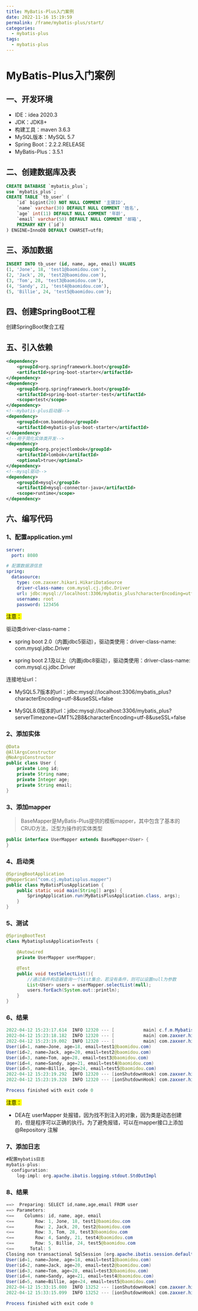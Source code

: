 ```yaml
---
title: MyBatis-Plus入门案例
date: 2022-11-16 15:19:59
permalink: /frame/mybatis-plus/start/
categories:
  - mybatis-plus
tags:
  - mybatis-plus
---
```


# MyBatis-Plus入门案例

## 一、开发环境

- IDE：idea 2020.3
- JDK：JDK8+
- 构建工具：maven 3.6.3
- MySQL版本：MySQL 5.7
- Spring Boot：2.2.2.RELEASE
- MyBatis-Plus：3.5.1

## 二、创建数据库及表

```sql
CREATE DATABASE `mybatis_plus`;
use `mybatis_plus`;
CREATE TABLE `tb_user` (
    `id` bigint(20) NOT NULL COMMENT '主键ID',
    `name` varchar(30) DEFAULT NULL COMMENT '姓名',
    `age` int(11) DEFAULT NULL COMMENT '年龄',
    `email` varchar(50) DEFAULT NULL COMMENT '邮箱',
    PRIMARY KEY (`id`)
) ENGINE=InnoDB DEFAULT CHARSET=utf8;
```

## 三、添加数据

```sql
INSERT INTO tb_user (id, name, age, email) VALUES
(1, 'Jone', 18, 'test1@baomidou.com'),
(2, 'Jack', 20, 'test2@baomidou.com'),
(3, 'Tom', 28, 'test3@baomidou.com'),
(4, 'Sandy', 21, 'test4@baomidou.com'),
(5, 'Billie', 24, 'test5@baomidou.com');
```

## 四、创建SpringBoot工程

创建SpringBoot聚合工程

## 五、引入依赖

```xml
<dependency>
    <groupId>org.springframework.boot</groupId>
    <artifactId>spring-boot-starter</artifactId>
</dependency>
<dependency>
    <groupId>org.springframework.boot</groupId>
    <artifactId>spring-boot-starter-test</artifactId>
    <scope>test</scope>
</dependency>
<!--mybatis-plus启动器-->
<dependency>
    <groupId>com.baomidou</groupId>
    <artifactId>mybatis-plus-boot-starter</artifactId>
</dependency>
<!--用于简化实体类开发-->
<dependency>
    <groupId>org.projectlombok</groupId>
    <artifactId>lombok</artifactId>
    <optional>true</optional>
</dependency>
<!--mysql驱动-->
<dependency>
    <groupId>mysql</groupId>
    <artifactId>mysql-connector-java</artifactId>
    <scope>runtime</scope>
</dependency>
```

## 六、编写代码

### 1、配置application.yml

````yaml
server:
  port: 8080

# 配置数据源信息
spring:
  datasource:
    type: com.zaxxer.hikari.HikariDataSource
    driver-class-name: com.mysql.cj.jdbc.Driver
    url: jdbc:mysql://localhost:3306/mybatis_plus?characterEncoding=utf-8&userSSL=false
    username: root
    password: 123456
````

<mark>注意：</mark>

驱动类driver-class-name：

- spring boot 2.0（内置jdbc5驱动），驱动类使用：driver-class-name: com.mysql.jdbc.Driver


- spring boot 2.1及以上（内置jdbc8驱动），驱动类使用：driver-class-name: com.mysql.cj.jdbc.Driver


连接地址url：

- MySQL5.7版本的url：jdbc:mysql://localhost:3306/mybatis_plus?characterEncoding=utf-8&useSSL=false


- MySQL8.0版本的url：jdbc:mysql://localhost:3306/mybatis_plus?serverTimezone=GMT%2B8&characterEncoding=utf-8&useSSL=false


### 2、添加实体

```java
@Data
@AllArgsConstructor
@NoArgsConstructor
public class User {
    private Long id;
    private String name;
    private Integer age;
    private String email;
}
```

### 3、添加mapper

> BaseMapper是MyBatis-Plus提供的模板mapper，其中包含了基本的CRUD方法，泛型为操作的实体类型

```java
public interface UserMapper extends BaseMapper<User> {
}
```

### 4、启动类

```java
@SpringBootApplication
@MapperScan("com.cj.mybatisplus.mapper")
public class MyBatisPlusApplication {
    public static void main(String[] args) {
        SpringApplication.run(MyBatisPlusApplication.class, args);
    }
}
```

### 5、测试

```java
@SpringBootTest
class MybatisplusApplicationTests {

    @Autowired
    private UserMapper userMapper;

    @Test
    public void testSelectList(){
        //通过条件构造器查询一个list集合，若没有条件，则可以设置null为参数
        List<User> users = userMapper.selectList(null);
        users.forEach(System.out::println);
    }
}
```

### 6、结果

```java
2022-04-12 15:23:17.614  INFO 12320 --- [           main] c.f.m.MybatisplusApplicationTests        : Started MybatisplusApplicationTests in 3.14 seconds (JVM running for 4.738)
2022-04-12 15:23:18.182  INFO 12320 --- [           main] com.zaxxer.hikari.HikariDataSource       : HikariPool-1 - Starting...
2022-04-12 15:23:19.002  INFO 12320 --- [           main] com.zaxxer.hikari.HikariDataSource       : HikariPool-1 - Start completed.
User(id=1, name=Jone, age=18, email=test1@baomidou.com)
User(id=2, name=Jack, age=20, email=test2@baomidou.com)
User(id=3, name=Tom, age=28, email=test3@baomidou.com)
User(id=4, name=Sandy, age=21, email=test4@baomidou.com)
User(id=5, name=Billie, age=24, email=test5@baomidou.com)
2022-04-12 15:23:19.292  INFO 12320 --- [ionShutdownHook] com.zaxxer.hikari.HikariDataSource       : HikariPool-1 - Shutdown initiated...
2022-04-12 15:23:19.328  INFO 12320 --- [ionShutdownHook] com.zaxxer.hikari.HikariDataSource       : HikariPool-1 - Shutdown completed.

Process finished with exit code 0
```

<mark>注意：</mark>

- DEA在 userMapper 处报错，因为找不到注入的对象，因为类是动态创建的，但是程序可以正确的执行。为了避免报错，可以在mapper接口上添加 @Repository 注解

### 7、添加日志

```java
#配置mybatis日志
mybatis-plus:
  configuration:
    log-impl: org.apache.ibatis.logging.stdout.StdOutImpl
```

### 8、结果

```java
==>  Preparing: SELECT id,name,age,email FROM user
==> Parameters: 
<==    Columns: id, name, age, email
<==        Row: 1, Jone, 18, test1@baomidou.com
<==        Row: 2, Jack, 20, test2@baomidou.com
<==        Row: 3, Tom, 28, test3@baomidou.com
<==        Row: 4, Sandy, 21, test4@baomidou.com
<==        Row: 5, Billie, 24, test5@baomidou.com
<==      Total: 5
Closing non transactional SqlSession [org.apache.ibatis.session.defaults.DefaultSqlSession@4acb2510]
User(id=1, name=Jone, age=18, email=test1@baomidou.com)
User(id=2, name=Jack, age=20, email=test2@baomidou.com)
User(id=3, name=Tom, age=28, email=test3@baomidou.com)
User(id=4, name=Sandy, age=21, email=test4@baomidou.com)
User(id=5, name=Billie, age=24, email=test5@baomidou.com)
2022-04-12 15:33:15.080  INFO 13252 --- [ionShutdownHook] com.zaxxer.hikari.HikariDataSource       : HikariPool-1 - Shutdown initiated...
2022-04-12 15:33:15.099  INFO 13252 --- [ionShutdownHook] com.zaxxer.hikari.HikariDataSource       : HikariPool-1 - Shutdown completed.

Process finished with exit code 0
```